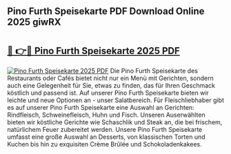 ## Pino Furth Speisekarte PDF Download Online 2025 giwRX

# <h2><a href="http://gcdlud3.nevu.top/?p=Pino+Furth+Speisekarte">🔗 👉🔴 Pino Furth Speisekarte 2025 PDF</a></h2>

[![Pino Furth Speisekarte 2025 PDF](https://i.imgur.com/dBaPXMq.png)](http://gcdlud3.nevu.top/?p=Pino+Furth+Speisekarte)
Die Pino Furth Speisekarte des Restaurants oder Cafés bietet nicht nur ein Menü mit Gerichten, sondern auch eine Gelegenheit für Sie, etwas zu finden, das für Ihren Geschmack köstlich und passend ist. Auf unserer Pino Furth Speisekarte bieten wir leichte und neue Optionen an - unser Salatbereich. Für Fleischliebhaber gibt es auf unserer Pino Furth Speisekarte eine Auswahl an Gerichten: Rindfleisch, Schweinefleisch, Huhn und Fisch. Unseren Auserwählten bieten wir köstliche Gerichte wie Schaschlik und Steak an, die bei frischem, natürlichem Feuer zubereitet werden. Unsere Pino Furth Speisekarte umfasst eine große Auswahl an Desserts, von klassischen Torten und Kuchen bis hin zu exquisiten Crème Brûlée und Schokoladenkakees.
